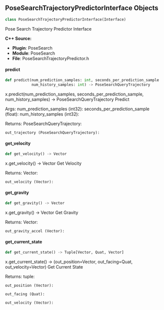 ## PoseSearchTrajectoryPredictorInterface Objects

```python
class PoseSearchTrajectoryPredictorInterface(Interface)
```

Pose Search Trajectory Predictor Interface

**C++ Source:**

- **Plugin**: PoseSearch
- **Module**: PoseSearch
- **File**: PoseSearchTrajectoryPredictor.h

<a id="unreal.PoseSearchTrajectoryPredictorInterface.predict"></a>

#### predict

```python
def predict(num_prediction_samples: int, seconds_per_prediction_sample: float,
            num_history_samples: int) -> PoseSearchQueryTrajectory
```

x.predict(num_prediction_samples, seconds_per_prediction_sample, num_history_samples) -> PoseSearchQueryTrajectory
Predict

Args:
    num_prediction_samples (int32): 
    seconds_per_prediction_sample (float): 
    num_history_samples (int32): 

Returns:
    PoseSearchQueryTrajectory: 

    out_trajectory (PoseSearchQueryTrajectory):

<a id="unreal.PoseSearchTrajectoryPredictorInterface.get_velocity"></a>

#### get_velocity

```python
def get_velocity() -> Vector
```

x.get_velocity() -> Vector
Get Velocity

Returns:
    Vector: 

    out_velocity (Vector):

<a id="unreal.PoseSearchTrajectoryPredictorInterface.get_gravity"></a>

#### get_gravity

```python
def get_gravity() -> Vector
```

x.get_gravity() -> Vector
Get Gravity

Returns:
    Vector: 

    out_gravity_accel (Vector):

<a id="unreal.PoseSearchTrajectoryPredictorInterface.get_current_state"></a>

#### get_current_state

```python
def get_current_state() -> Tuple[Vector, Quat, Vector]
```

x.get_current_state() -> (out_position=Vector, out_facing=Quat, out_velocity=Vector)
Get Current State

Returns:
    tuple: 

    out_position (Vector): 

    out_facing (Quat): 

    out_velocity (Vector):

<a id="unreal.AnimNotifyState_PoseSearchBase"></a>